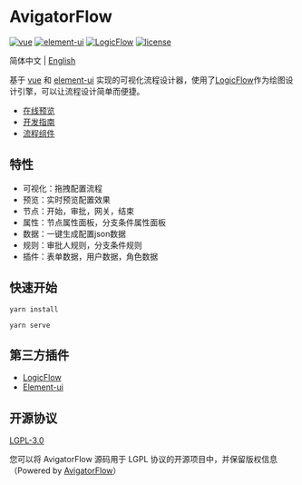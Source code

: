 # AvigatorFlow

<p>
  <a href="https://github.com/vuejs/vue">
    <img src="https://img.shields.io/badge/vue-2.6.11-brightgreen.svg" alt="vue"></a>
  <a href="https://github.com/ElemeFE/element">
    <img src="https://img.shields.io/badge/element--ui-2.15.1-brightgreen.svg" alt="element-ui"></a>
  <a href="https://github.com/didi/LogicFlow">
    <img src="https://img.shields.io/badge/LogicFlow-0.3.0-brightgreen.svg" alt="LogicFlow"></a>    
  <a href="https://gitee.com/gavinhome/Avigatorflow/blob/master/LICENSE">
    <img src="https://img.shields.io/github/license/gavinhome/AvigatorFlow" alt="license"></a>
</p>


简体中文 | [English](./README.en.md)

基于 [vue](https://github.com/vuejs/vue) 和 [element-ui](https://github.com/ElemeFE/element) 实现的可视化流程设计器，使用了[LogicFlow](https://github.com/didi/LogicFlow)作为绘图设计引擎，可以让流程设计简单而便捷。


* [在线预览](https://gavinhome.gitee.io/avigatorflow)
* [开发指南](/docs/guide.zh-CN.md)
* [流程组件](/docs/component.zh-CN.md)

## 特性

* 可视化：拖拽配置流程
* 预览：实时预览配置效果
* 节点：开始，审批，网关，结束
* 属性：节点属性面板，分支条件属性面板
* 数据：一键生成配置json数据
* 规则：审批人规则，分支条件规则
* 插件：表单数据，用户数据，角色数据

## 快速开始
```shell
yarn install
```
```shell
yarn serve
```

## 第三方插件

* [LogicFlow](https://github.com/didi/LogicFlow)
* [Element-ui](https://github.com/ElemeFE/element)


## 开源协议

[LGPL-3.0](https://opensource.org/licenses/LGPL-3.0)

您可以将 AvigatorFlow 源码用于 LGPL 协议的开源项目中，并保留版权信息（Powered by <a target="_blank" href="https://gitee.com/gavinhome/Avigatorflow">AvigatorFlow</a>）